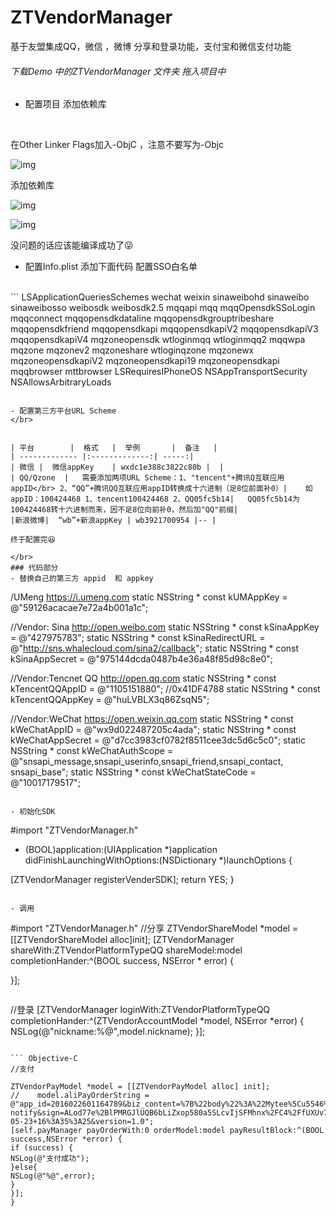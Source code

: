 # ZTVendorManager
基于友盟集成QQ，微信 ，微博 分享和登录功能，支付宝和微信支付功能


###### 下载Demo 中的ZTVendorManager 文件夹 拖入项目中

- 配置项目 添加依赖库
</br>

在Other Linker Flags加入-ObjC ，注意不要写为-Objc
</br>

![img](http://upload-images.jianshu.io/upload_images/6145764-ff3f387ca303f9a7.jpg?imageMogr2/auto-orient/strip%7CimageView2/2/w/1240)

添加依赖库

![img](http://upload-images.jianshu.io/upload_images/6145764-675298d106978052.png?imageMogr2/auto-orient/strip%7CimageView2/2/w/1240)

![img](http://upload-images.jianshu.io/upload_images/6145764-a3956ad0528dd036.png?imageMogr2/auto-orient/strip%7CimageView2/2/w/1240)

没问题的话应该能编译成功了😜

- 配置Info.plist 添加下面代码  配置SSO白名单
</br>
```
<key>LSApplicationQueriesSchemes</key>
<array>
<string>wechat</string>
<string>weixin</string>
<string>sinaweibohd</string>
<string>sinaweibo</string>
<string>sinaweibosso</string>
<string>weibosdk</string>
<string>weibosdk2.5</string>
<string>mqqapi</string>
<string>mqq</string>
<string>mqqOpensdkSSoLogin</string>
<string>mqqconnect</string>
<string>mqqopensdkdataline</string>
<string>mqqopensdkgrouptribeshare</string>
<string>mqqopensdkfriend</string>
<string>mqqopensdkapi</string>
<string>mqqopensdkapiV2</string>
<string>mqqopensdkapiV3</string>
<string>mqqopensdkapiV4</string>
<string>mqzoneopensdk</string>
<string>wtloginmqq</string>
<string>wtloginmqq2</string>
<string>mqqwpa</string>
<string>mqzone</string>
<string>mqzonev2</string>
<string>mqzoneshare</string>
<string>wtloginqzone</string>
<string>mqzonewx</string>
<string>mqzoneopensdkapiV2</string>
<string>mqzoneopensdkapi19</string>
<string>mqzoneopensdkapi</string>
<string>mqqbrowser</string>
<string>mttbrowser</string>
</array>
<key>LSRequiresIPhoneOS</key>
<true/>
<key>NSAppTransportSecurity</key>
<dict>
<key>NSAllowsArbitraryLoads</key>
<true/>
</dict>

```

- 配置第三方平台URL Scheme 
</br>


| 平台	    |  格式	|  举例	    |  备注   |
| ------------- |:-------------:| -----:|
| 微信 |  微信appKey	| wxdc1e388c3822c80b |  |	
| QQ/Qzone	|   需要添加两项URL Scheme：1、"tencent"+腾讯Q互联应用appID</br> 2、“QQ”+腾讯QQ互联应用appID转换成十六进制（足8位前面补0）| 	如appID：100424468 1、tencent100424468 2、QQ05fc5b14|	QQ05fc5b14为100424468转十六进制而来，因不足8位向前补0，然后加"QQ"前缀|
|新浪微博|	“wb”+新浪appKey |	wb3921700954 |-- |

终于配置完😆

</br>
### 代码部分
- 替换自己的第三方 appid  和 appkey

```
/UMeng https://i.umeng.com
static NSString * const kUMAppKey = @"59126acacae7e72a4b001a1c";

//Vendor: Sina http://open.weibo.com
static NSString * const kSinaAppKey = @"427975783";
static NSString * const kSinaRedirectURL =  @"http://sns.whalecloud.com/sina2/callback";
static NSString * const kSinaAppSecret = @"975144dcda0487b4e36a48f85d98c8e0";

//Vendor:Tencnet QQ http://open.qq.com
static NSString * const kTencentQQAppID = @"1105151880"; //0x41DF4788
static NSString * const kTencentQQAppKey = @"huLVBLX3q86ZsqN5";

//Vendor:WeChat  https://open.weixin.qq.com
static NSString * const kWeChatAppID = @"wx9d022487205c4ada";
static NSString * const kWeChatAppSecret = @"d7cc3983cf0782f8511cee3dc5d6c5c0";
static NSString * const kWeChatAuthScope = @"snsapi_message,snsapi_userinfo,snsapi_friend,snsapi_contact, snsapi_base";
static NSString * const kWeChatStateCode = @"10017179517";

```

- 初始化SDK

```
#import "ZTVendorManager.h"

- (BOOL)application:(UIApplication *)application didFinishLaunchingWithOptions:(NSDictionary *)launchOptions {

[ZTVendorManager registerVenderSDK];
return YES;
}

```

- 调用

```
#import "ZTVendorManager.h"
//分享
ZTVendorShareModel *model = [[ZTVendorShareModel alloc]init];
[ZTVendorManager shareWith:ZTVendorPlatformTypeQQ shareModel:model completionHander:^(BOOL success, NSError * error) {

}];

```

```
//登录
[ZTVendorManager loginWith:ZTVendorPlatformTypeQQ completionHander:^(ZTVendorAccountModel *model, NSError *error) {
NSLog(@"nickname:%@",model.nickname);
}];

```

``` Objective-C
//支付

ZTVendorPayModel *model = [[ZTVendorPayModel alloc] init];
//    model.aliPayOrderString = @"app_id=2016022601164789&biz_content=%7B%22body%22%3A%22Mytee%5Cu5546%5Cu57ce%5Cu5546%5Cu54c1%22%2C%22subject%22%3A%22Mytee%5Cu5546%5Cu57ce%5Cu5546%5Cu54c1%22%2C%22out_trade_no%22%3A%222017052397991011%22%2C%22total_amount%22%3A%22462.08%22%2C%22seller_id%22%3A%22apps%40yunys.com.cn%22%2C%22product_code%22%3A%22QUICK_MSECURITY_PAY%22%2C%22goods_type%22%3A1%7D&format=JSON&method=alipay.trade.app.pay&notify_url=http%3A%2F%2Ffashion.apiyys.com%2Fapi%2Fpay%2Falipay-notify&sign=ALod77e%2BlPMRGJlUQB6bLiZxop580a5SLcvIjSFMhnx%2FC4%2FfUXUv7r9seWzjgxA9lv0xwnVW2PdYzWJfKxC5uXtCIrBN4LWmuLN1dk%2FWFyRK12Krz1mPpIucHWY3GO52Ti3ixy4SvDSW%2FhlOU1ap2gNlQIbbGRJyofQu6lnjcq4%3D&sign_type=RSA&timestamp=2017-05-23+16%3A35%3A25&version=1.0";
[self.payManager payOrderWith:0 orderModel:model payResultBlock:^(BOOL success,NSError *error) {
if (success) {
NSLog(@"支付成功");
}else{
NSLog(@"%@",error);
}
}];
}

```
